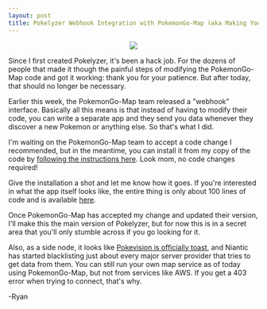```yaml
---
layout: post
title: Pokelyzer Webhook Integration with PokemonGo-Map (aka Making Your Life Significantly Easier)
---
```


<div align="center"><img src="http://imgur.com/btp5OCc.png"></div>

Since I first created Pokelyzer, it's been a hack job. For the dozens of people that made it though the painful steps of modifying the PokemonGo-Map code and got it working: thank you for your patience. But after today, that should no longer be necessary.

Earlier this week, the PokemonGo-Map team released a "webhook" interface. Basically all this means is that instead of having to modify their code, you can write a separate app and they send you data whenever they discover a new Pokemon or anything else. So that's what I did.

I'm waiting on the PokemonGo-Map team to accept a code change I recommended, but in the meantime, you can install it from my copy of the code by [following the instructions here](https://github.com/Brideau/pokelyzer/tree/version1-branch). Look mom, no code changes required!

Give the installation a shot and let me know how it goes. If you're interested in what the app itself looks like, the entire thing is only about 100 lines of code and is available [here](https://github.com/Brideau/pokelyzer/blob/version1-branch/app.js).

Once PokemonGo-Map has accepted my change and updated their version, I'll make this the main version of Pokelyzer, but for now this is in a secret area that you'll only stumble across if you go looking for it.

Also, as a side node, it looks like [Pokevision is officially toast](https://www.reddit.com/r/TheSilphRoad/comments/4vga8d/pokevision_shuts_down_we_are_respecting_niantic/), and Niantic has started blacklisting just about every major server provider that tries to get data from them. You can still run your own map service as of today using PokemonGo-Map, but not from services like AWS. If you get a 403 error when trying to connect, that's why.

-Ryan

